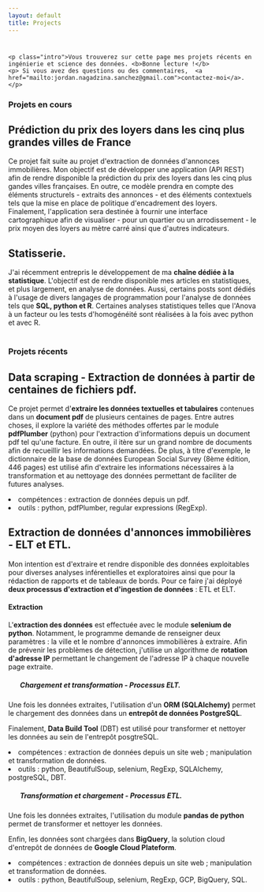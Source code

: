 ```yaml
---
layout: default
title: Projects
---
```


<div class="post">
	<h1 class="pageTitle"></h1>

	<p class="intro">Vous trouverez sur cette page mes projets récents en ingénierie et science des données. <b>Bonne lecture !</b>
	<p> Si vous avez des questions ou des commentaires,  <a href="mailto:jordan.nagadzina.sanchez@gmail.com">contactez-moi</a>.</p>

<h3>Projets en cours</h3>
<h2>Prédiction du prix des loyers dans les cinq plus grandes villes de France</h2>

<p> Ce projet fait suite au projet d'extraction de données d'annonces immobilières. Mon objectif est de développer une application (API REST) afin de rendre disponible la prédiction du prix des loyers dans les cinq plus gandes villes françaises. En outre, ce modèle prendra en compte des éléments structurels - extraits des annonces - et des éléments contextuels tels que la mise en place de politique d'encadrement des loyers. Finalement, l'application sera destinée à fournir une interface cartographique afin de visualiser - pour un quartier ou un arrodissement - le prix moyen des loyers au mètre carré ainsi que d'autres indicateurs. </p>

<h2>Statisserie.</h2>
<p> J'ai récemment entrepris le développement de ma <b>chaîne dédiée à la statistique</b>. L'objectif est de rendre disponible mes articles en statistiques, et plus largement, en analyse de données. Aussi, certains posts sont dédiés à l'usage de divers langages de programmation pour l'analyse de données tels que <b>SQL, python et R</b>. Certaines analyses statistiques telles que l'Anova à un facteur ou les tests d'homogénéité sont réalisées à la fois avec python et avec R.

<br>
<br>

<h3>Projets récents</h3>
<h2>Data scraping - Extraction de données à partir de centaines de fichiers pdf.</h2>
<p> Ce projet permet d'<b>extraire les données textuelles et tabulaires</b> contenues dans un <b>document pdf</b> de plusieurs centaines de pages. Entre autres choses, il explore la variété des méthodes offertes par le module <b>pdfPlumber</b> (python) pour l'extraction d'informations depuis un document pdf tel qu'une facture. En outre, il itère sur un grand nombre de documents afin de recueillir les informations demandées. De plus, à titre d'exemple, le dictionnaire de la base de données European Social Survey (8ème édition, 446 pages) est utilisé afin d'extraire les informations nécessaires à la transformation et au nettoyage des données permettant de faciliter de futures analyses. </p> 
<li> compétences : extraction de données depuis un pdf.</li>
<li> outils : python, pdfPlumber, regular expressions (RegExp).</li>
		 
<h2>Extraction de données d'annonces immobilières - ELT et ETL.</h2>
<p> Mon intention est d'extraire et rendre disponible des données exploitables pour diverses analyses inférentielles et exploratoires ainsi que pour la rédaction de rapports et de tableaux de bords. Pour ce faire j'ai déployé <b>deux processus d'extraction et d'ingestion de données</b> : ETL et ELT. </p>

<h4> Extraction</h4>
<p>L'<b>extraction des données</b> est effectuée avec le module <b>selenium de python</b>. Notamment, le programme demande de renseigner deux paramètres : la ville et le nombre d'annonces immobilières à extraire. Afin de prévenir les problèmes de détection, j'utilise un algorithme de <b>rotation d'adresse IP</b> permettant le changement de l'adresse IP à chaque nouvelle page extraite.</p>
  
<ul><h5>Chargement et transformation - Processus ELT.</h5></ul>
<p> Une fois les données extraites, l'utilisation d'un <b>ORM (SQLAlchemy)</b> permet le chargement des données dans un <b>entrepôt de données PostgreSQL</b>. </p>
<p> Finalement, <b>Data Build Tool</b> (DBT) est utilisé pour transformer et nettoyer les données au sein de l'entrepôt posgtreSQL. </p>
<li> compétences : extraction de données depuis un site web ; manipulation et transformation de données.</li>
<li> outils : python, BeautifulSoup, selenium, RegExp, SQLAlchemy, postgreSQL, DBT.</li>
		    
<ul><h5>Transformation et chargement - Processus ETL.</h5></ul>
<p> Une fois les données extraites, l'utilisation du module <b>pandas de python</b> permet de transformer et nettoyer les données. </p>
<P> Enfin, les données sont chargées dans <b>BigQuery</b>, la solution cloud d'entrepôt de données de <b>Google Cloud Plateform</b>. </p>

<li> compétences : extraction de données depuis un site web ; manipulation et transformation de données.</li>
<li> outils : python, BeautifulSoup, selenium, RegExp, GCP, BigQuery, SQL.</li>


